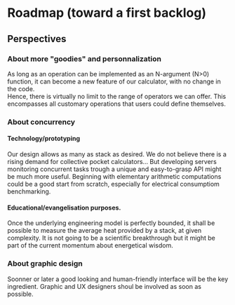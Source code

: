 # Roadmap (toward a first backlog)


## Perspectives
### About more "goodies" and personnalization
As long as an operation can be implemented as an N-argument (N>0) function, 
it can become a new feature of our calculator, with no change in the code.  
Hence, there is virtually no limit to the range of operators we can offer. 
This encompasses all customary operations that users could define themselves.

### About concurrency

#### Technology/prototyping
Our design allows as many as stack as desired.
We do not believe there is a rising demand for collective pocket calculators… 
But developing servers monitoring concurrent tasks trough a unique and easy-to-grasp API might be much more useful.
Beginning with elementary arithmetic computations could be a good start from scratch, especially for electrical consumptiom benchmarking.


#### Educational/evangelisation  purposes.
Once the underlying engineering model is perfectly bounded, it shall be possible to measure the average heat provided by a stack, at given complexity.
It is not going to be a scientific breakthrough but it might be part of the current momentum about energetical wisdom.


### About graphic design
Soonner or later a good looking and human-friendly interface will be the key ingredient. Graphic and UX designers shoul be involved as soon as possible. 

